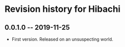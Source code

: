 # Revision history for Hibachi

## 0.0.1.0 -- 2019-11-25

* First version. Released on an unsuspecting world.
